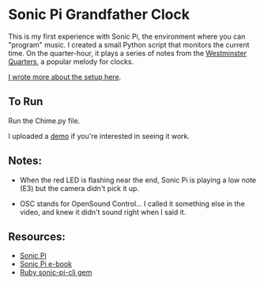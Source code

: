 # Sonic Pi Grandfather Clock
This is my first experience with Sonic Pi, the environment where you can "program" music. I created a small Python script that monitors the current time. On the quarter-hour, it plays a series of notes from the [Westminster Quarters](https://en.wikipedia.org/wiki/Westminster_Quarters), a popular melody for clocks.

[I wrote more about the setup here](https://grantwinney.com/creating-music-with-sonic-pi-on-the-raspberry-pi).

## To Run

Run the Chime.py file.

I uploaded a [demo](https://www.youtube.com/watch?v=_VXSJ3EMTgk) if you're interested in seeing it work.

## Notes:

* When the red LED is flashing near the end, Sonic Pi is playing a low note (E3) but the camera didn't pick it up.

* OSC stands for OpenSound Control... I called it something else in the video, and knew it didn't sound right when I said it.

## Resources:

* [Sonic Pi](http://sonic-pi.net)
* [Sonic Pi e-book](https://www.raspberrypi.org/magpi/issues/essentials-sonic-pi-v1)
* [Ruby sonic-pi-cli gem](https://github.com/Widdershin/sonic-pi-cli)
